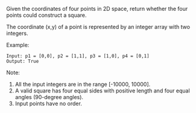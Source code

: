 Given the coordinates of four points in 2D space, return whether the four points could construct a square.

The coordinate (x,y) of a point is represented by an integer array with two integers.

Example:

~~~
Input: p1 = [0,0], p2 = [1,1], p3 = [1,0], p4 = [0,1]
Output: True
~~~

Note:

1. All the input integers are in the range [-10000, 10000].
1. A valid square has four equal sides with positive length and four equal angles (90-degree angles).
1. Input points have no order.


